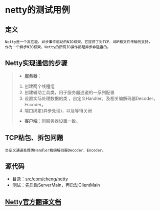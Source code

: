 # netty的测试用例

## 定义 
    Netty是一个高性能、异步事件驱动的NIO框架，它提供了对TCP、UDP和文件传输的支持，
    作为一个异步NIO框架，Netty的所有IO操作都是异步非阻塞的。

## Netty实现通信的步骤
> * **服务器**：
>  1. 创建两个线程组
>  2. 创建辅助工具类，用于服务器通道的一系列配置
>  3. 设置实际处理数据的类 ，自定义Handler。及相关编解码器Decoder，Encoder。
>  4. 端口绑定(异步处理)，以及等待关闭
> * **客户端**：同服务器设置一致。

## TCP粘包、拆包问题
    自定义通道处理类Handler和编解码器Decoder，Encoder。

## 源代码
* 目录：[src/com/cheng/netty](TestWebServer/src/com/cheng/netty)
* 测试：先启动ServerMain，再启动ClientMain

## [Netty官方翻译文档](http://ifeve.com/netty5-user-guide/)

[website,]:http://blog.csdn.net/T1DMzks/article/details/78369686?locationNum=6&fps=1
[website,]:http://blog.csdn.net/haoyuyang/article/details/53243785
